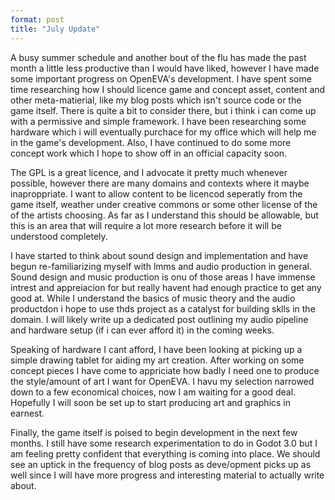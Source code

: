 ```yaml
---
format: post
title: "July Update"
---
```


A busy summer schedule and another bout of the flu has made the past month a little less productive than I would have liked, however I have made some important progress on OpenEVA's development. I have spent some time researching how I should licence game and concept asset, content and other meta-matierial, like my blog posts which isn't source code or the game itself. There is quite a bit to consider there, but i think i can come up with a permissive and simple framework. I have been researching some hardware which i will eventually purchace for my office which will help me in the game's development. Also, I have continued to do some more concept work which I hope to show off in an official capacity soon.

The GPL is a great licence, and I advocate it pretty much whenever possible, however there are many domains and contexts where it maybe inaproppriate. I want to allow content to be licencod seperatly from the game itself, weather under creative commons or some other license of the of the artists choosing. As far as I understand this should be allowable, but this is an area that will require a lot more research before it will be understood completely.

I have started to think about sound design and implementation and have begun re-familiarizing myself with lmms and audio production in general. Sound design and  music production is onu of those areas I have immense intrest and appreiacion for but really havent had enough practice to get any good at. While I understand the basics of music theory and the audio productdon i hope to use thds project as a catalyst for building sklls in the domain. I will likely write up a dedicated post outlining my audio pipeline and hardware setup (if i can ever afford it) in the coming weeks.

Speaking of hardware I cant afford, I have been looking at picking up a simple drawing tablet for aiding my art creation. After working on some concept pieces I have come to appriciate how badly I need one to produce the style/amount of art I want for OpenEVA. I havu my selection narrowed down to a few economical choices, now I am waiting for a good deal. Hopefully I will soon be set up to start producing art and graphics in earnest.

Finally, the game itself is poised to begin development in the next few months. I still have some research experimentation to do in Godot 3.0 but I am feeling pretty confident that everything is coming into place. We should see an uptick in the frequency of blog posts as deve/opment picks up as well since I will have more progress and interesting material to actually write about.